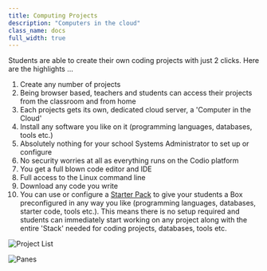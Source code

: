 ```yaml
---
title: Computing Projects
description: "Computers in the cloud"
class_name: docs
full_width: true
---
```


Students are able to create their own coding projects with just 2 clicks. Here are the highlights ...

1. Create any number of projects
1. Being browser based, teachers and students can access their projects from the classroom and from home
1. Each projects gets its own, dedicated cloud server, a 'Computer in the Cloud'
1. Install any software you like on it (programming languages, databases, tools etc.)
1. Absolutely nothing for your school Systems Administrator to set up or configure
1. No security worries at all as everything runs on the Codio platform
1. You get a full blown code editor and IDE
1. Full access to the Linux command line
1. Download any code you write
1. You can use or configure a [Starter Pack](/docs/teacher/special/packs/) to give your students a Box preconfigured in any way you like (programming languages, databases, starter code, tools etc.). This means there is no setup required and students can immediately start working on any project along with the entire 'Stack' needed for coding projects, databases, tools etc.


![Project List](/img/docs/projects_list.png)

![Panes](/img/docs/panel-overview.png)
